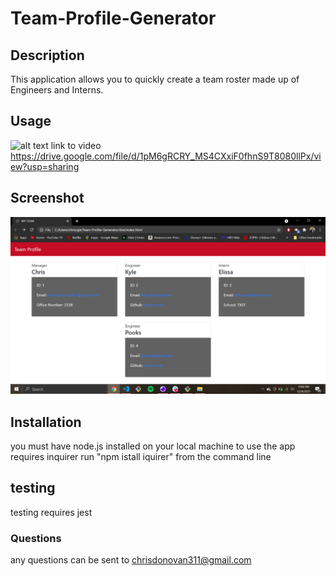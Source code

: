 # Team-Profile-Generator

## Description

This application allows you to quickly create a team roster made up of Engineers and Interns.

## Usage
![alt text](./images/usageGIF.gif)
link to video https://drive.google.com/file/d/1pM6gRCRY_MS4CXxiF0fhnS9T8080llPx/view?usp=sharing
## Screenshot
![alt text](./images/Screenshot.png)

## Installation
you must have node.js installed on your local machine to use the app
requires inquirer run "npm istall iquirer" from the command line

## testing
testing requires jest

### Questions
any questions can be sent to chrisdonovan311@gmail.com